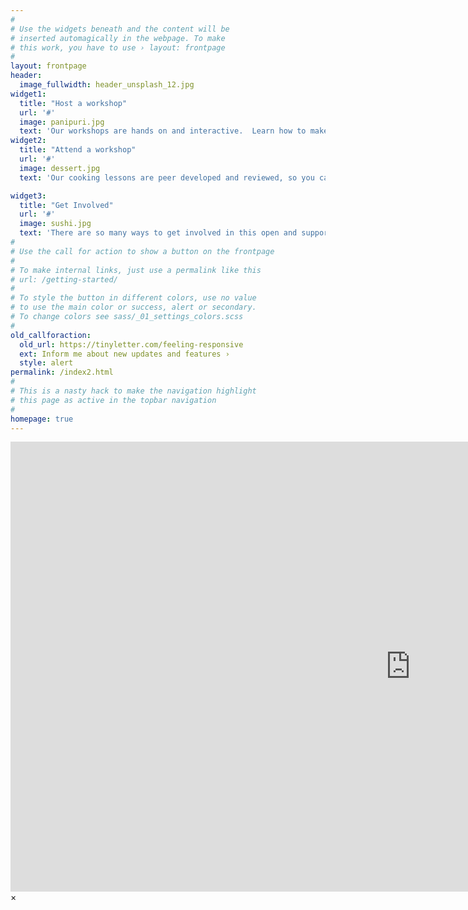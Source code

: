 ```yaml
---
#
# Use the widgets beneath and the content will be
# inserted automagically in the webpage. To make
# this work, you have to use › layout: frontpage
#
layout: frontpage
header:
  image_fullwidth: header_unsplash_12.jpg
widget1:
  title: "Host a workshop"
  url: '#'
  image: panipuri.jpg
  text: 'Our workshops are hands on and interactive.  Learn how to make all your favorite main courses, sides, and desserts!'
widget2:
  title: "Attend a workshop"
  url: '#'
  image: dessert.jpg
  text: 'Our cooking lessons are peer developed and reviewed, so you can directly apply the new skills you learn.'

widget3:
  title: "Get Involved"
  url: '#'
  image: sushi.jpg
  text: 'There are so many ways to get involved in this open and supportive community to cook and eat delicious food.'
#
# Use the call for action to show a button on the frontpage
#
# To make internal links, just use a permalink like this
# url: /getting-started/
#
# To style the button in different colors, use no value
# to use the main color or success, alert or secondary.
# To change colors see sass/_01_settings_colors.scss
#
old_callforaction:
  old_url: https://tinyletter.com/feeling-responsive
  ext: Inform me about new updates and features ›
  style: alert
permalink: /index2.html
#
# This is a nasty hack to make the navigation highlight
# this page as active in the topbar navigation
#
homepage: true
---
```


<div id="videoModal" class="reveal-modal large" data-reveal="">
  <div class="flex-video widescreen vimeo" style="display: block;">
    <iframe width="1280" height="720" src="https://www.youtube.com/embed/3b5zCFSmVvU" frameborder="0" allowfullscreen></iframe>
  </div>
  <a class="close-reveal-modal">&#215;</a>
</div>
